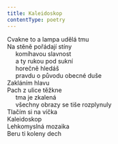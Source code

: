 ```yaml
---
title: Kaleidoskop
contentType: poetry
---
```


<section>

Cvakne to a lampa udělá tmu  
Na stěně pořádají stíny  
     komíhavou slavnost  
     a ty rukou pod sukní  
     horečně hledáš  
     pravdu o původu obecné duše  
Zakláním hlavu  
Pach z ulice těžkne  
     tma je zkalená  
     všechny obrazy se tiše rozplynuly  
Tlačím si na víčka  
Kaleidoskop  
Lehkomyslná mozaika  
Beru ti koleny dech

</section>
